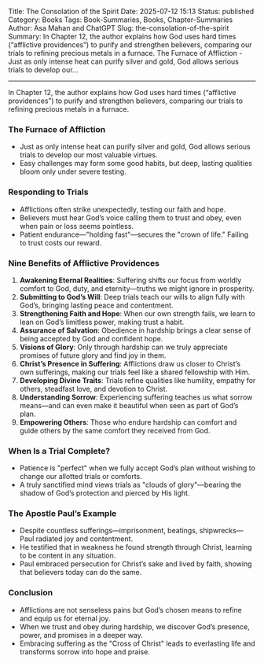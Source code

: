 Title: The Consolation of the Spirit
Date: 2025-07-12 15:13
Status: published
Category: Books
Tags: Book-Summaries, Books, Chapter-Summaries
Author: Asa Mahan and ChatGPT
Slug: the-consolation-of-the-spirit
Summary: In Chapter 12, the author explains how God uses hard times (“afflictive providences”) to purify and strengthen believers, comparing our trials to refining precious metals in a furnace. The Furnace of Affliction - Just as only intense heat can purify silver and gold, God allows serious trials to develop our...

---

In Chapter 12, the author explains how God uses hard times (“afflictive providences”) to purify and strengthen believers, comparing our trials to refining precious metals in a furnace.

### The Furnace of Affliction
- Just as only intense heat can purify silver and gold, God allows serious trials to develop our most valuable virtues.
- Easy challenges may form some good habits, but deep, lasting qualities bloom only under severe testing.

### Responding to Trials
- Afflictions often strike unexpectedly, testing our faith and hope.
- Believers must hear God’s voice calling them to trust and obey, even when pain or loss seems pointless.
- Patient endurance—"holding fast"—secures the "crown of life." Failing to trust costs our reward.

### Nine Benefits of Afflictive Providences
1. **Awakening Eternal Realities**: Suffering shifts our focus from worldly comfort to God, duty, and eternity—truths we might ignore in prosperity.
2. **Submitting to God’s Will**: Deep trials teach our wills to align fully with God’s, bringing lasting peace and contentment.
3. **Strengthening Faith and Hope**: When our own strength fails, we learn to lean on God’s limitless power, making trust a habit.
4. **Assurance of Salvation**: Obedience in hardship brings a clear sense of being accepted by God and confident hope.
5. **Visions of Glory**: Only through hardship can we truly appreciate promises of future glory and find joy in them.
6. **Christ’s Presence in Suffering**: Afflictions draw us closer to Christ’s own sufferings, making our trials feel like a shared fellowship with Him.
7. **Developing Divine Traits**: Trials refine qualities like humility, empathy for others, steadfast love, and devotion to Christ.
8. **Understanding Sorrow**: Experiencing suffering teaches us what sorrow means—and can even make it beautiful when seen as part of God’s plan.
9. **Empowering Others**: Those who endure hardship can comfort and guide others by the same comfort they received from God.

### When Is a Trial Complete?
- Patience is "perfect" when we fully accept God’s plan without wishing to change our allotted trials or comforts.
- A truly sanctified mind views trials as "clouds of glory"—bearing the shadow of God’s protection and pierced by His light.

### The Apostle Paul’s Example
- Despite countless sufferings—imprisonment, beatings, shipwrecks—Paul radiated joy and contentment.
- He testified that in weakness he found strength through Christ, learning to be content in any situation.
- Paul embraced persecution for Christ’s sake and lived by faith, showing that believers today can do the same.

### Conclusion
- Afflictions are not senseless pains but God’s chosen means to refine and equip us for eternal joy.
- When we trust and obey during hardship, we discover God’s presence, power, and promises in a deeper way.
- Embracing suffering as the "Cross of Christ" leads to everlasting life and transforms sorrow into hope and praise.

